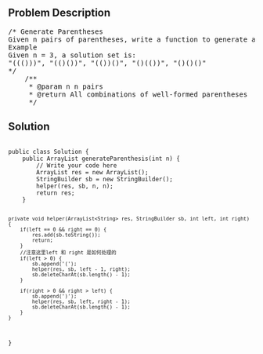 <!--
<style>
  body { font-family: Arial, sans-serif; }
  .container { max-width: 100%; margin: 0 auto; padding: 10px; }
  .comment-block { background-color: #f9f9f9; padding: 10px; border-left: 5px solid #ccc; max-width: 50%; margin: 20px auto; overflow-wrap: break-word; white-space: pre-wrap; }
  .code-block { background-color: #f4f4f4; padding: 10px; border: 1px solid #ddd; max-width: 50%; margin: 20px auto; overflow-wrap: break-word; white-space: pre-wrap; }
</style>
-->

<div class='container'>
<h2>Problem Description</h2>
<div class='comment-block'>
<pre>
/* Generate Parentheses
Given n pairs of parentheses, write a function to generate all combinations of well-formed parentheses.
Example
Given n = 3, a solution set is:
"((()))", "(()())", "(())()", "()(())", "()()()"
*/
    /**
     * @param n n pairs
     * @return All combinations of well-formed parentheses
     */
</pre>
</div>

<h2>Solution</h2>
<div class='code-block'>
<pre><code class='language-java'>
public class Solution {
    public ArrayList<String> generateParenthesis(int n) {
        // Write your code here
        ArrayList<String> res = new ArrayList<String>();
        StringBuilder sb = new StringBuilder();
        helper(res, sb, n, n);
        return res;
    }
    
    private void helper(ArrayList<String> res, StringBuilder sb, int left, int right) {
        if(left == 0 && right == 0) {
            res.add(sb.toString());
            return;
        }
        //注意这里left 和 right 是如何处理的
        if(left > 0) {
            sb.append('(');
            helper(res, sb, left - 1, right);
            sb.deleteCharAt(sb.length() - 1);
        }
        
        if(right > 0 && right > left) {
            sb.append(')');
            helper(res, sb, left, right - 1);
            sb.deleteCharAt(sb.length() - 1);            
        }
    }
}
</code></pre>
</div>
</div>
